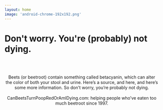```yaml
---
layout: home
image: 'android-chrome-192x192.png'
---
```

# Don't worry. You're (probably) not dying.

<br/><br/>
<p style="text-align:center;">Beets (or beetroot) contain something called betacyanin, which can alter the color of both your stool and urine. Here’s a source, and here, and here’s some more information. So don’t worry, you’re probably not dying. </br> 
<br/>
CanBeetsTurnPoopRedOrAmIDying.com: helping people who’ve eaten too much beetroot since 1997. 
</p>
